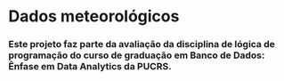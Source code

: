 # Dados meteorológicos

### Este projeto faz parte da avaliação da disciplina de lógica de programação do curso de graduação em Banco de Dados: Ênfase em Data Analytics da PUCRS.
